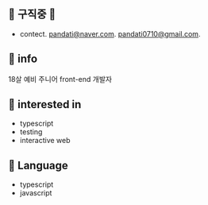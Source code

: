 ## 🎉 구직중 🎉
* contect. 
  pandati@naver.com. 
  pandati0710@gmail.com. 

## 📱 info

18살 예비 주니어 front-end 개발자

## 🎁 interested in

* typescript 
* testing
* interactive web

## 📖 Language

* typescript
* javascript


